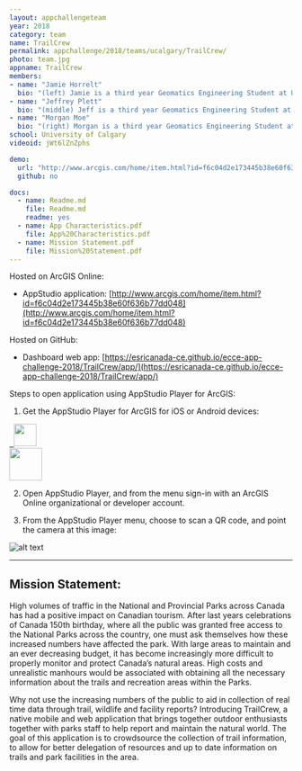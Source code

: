 ```yaml
---
layout: appchallengeteam
year: 2018
category: team
name: TrailCrew
permalink: appchallenge/2018/teams/ucalgary/TrailCrew/
photo: team.jpg
appname: TrailCrew
members:
- name: "Jamie Horrelt"
  bio: "(left) Jamie is a third year Geomatics Engineering Student at University of Calgary. Jamie is from Prince Edward Island and has a previous degree in Business Administration from Bishop’s University. Jamie enjoys hiking, skiing and spending countless hours in the computer lab."
- name: "Jeffrey Plett"
  bio: "(middle) Jeff is a third year Geomatics Engineering Student at University of Calgary. Jeff enjoys hiking, biking and backcountry camping. Jeff works for Parks Canada in the summer at Riding Mountain National Park and he has a passion for using Geomatics technologies to solve Parks related issues."
- name: "Morgan Moe"
  bio: "(right) Morgan is a third year Geomatics Engineering Student at the University of Calgary. Morgan is from Calgary, Alberta, and has a previous degree in Kinesiology from the University of Calgary. Morgan is an ESRI student associate and she enjoys paragliding, hiking and mapping with UAVs."
school: University of Calgary
videoid: jWt6lZnZphs

demo:
  url: "http://www.arcgis.com/home/item.html?id=f6c04d2e173445b38e60f636b77dd048"
  github: no

docs:
  - name: Readme.md
    file: Readme.md
    readme: yes
  - name: App Characteristics.pdf
    file: App%20Characteristics.pdf
  - name: Mission Statement.pdf
    file: Mission%20Statement.pdf
---
```


Hosted on ArcGIS Online:

- AppStudio application: [http://www.arcgis.com/home/item.html?id=f6c04d2e173445b38e60f636b77dd048](http://www.arcgis.com/home/item.html?id=f6c04d2e173445b38e60f636b77dd048)

Hosted on GitHub:

- Dashboard web app: [https://esricanada-ce.github.io/ecce-app-challenge-2018/TrailCrew/app/](https://esricanada-ce.github.io/ecce-app-challenge-2018/TrailCrew/app/)

Steps to open application using AppStudio Player for ArcGIS:

1. Get the AppStudio Player for ArcGIS for iOS or Android devices:

  <a target="_blank" href="https://itunes.apple.com/us/app/appstudio-player-for-arcgis/id1018006050?ls=1&mt=8">&nbsp;&nbsp;<img src="http://doc.arcgis.com/assets/img/badges/app_store.svg" height="40px"></a><br />
  <a target="_blank" href="https://play.google.com/store/apps/details?id=com.esri.appstudio.player"><img src="https://play.google.com/intl/en_us/badges/images/generic/en_badge_web_generic.png" height="58"></a>

2. Open AppStudio Player, and from the menu sign-in with an ArcGIS Online organizational or developer account.

3. From the AppStudio Player menu, choose to scan a QR code, and point the camera at this image:

  ![alt text](https://esricanada-ce.github.io/ecce-app-challenge-2018/TrailCrew/images/appstudio_qrcode.gif "QR Code")

---

## Mission Statement:

High volumes of traffic in the National and Provincial Parks across Canada has had a positive impact on Canadian tourism. After last years celebrations of Canada 150th birthday, where all the public was granted free access to the National Parks across the country, one must ask themselves how these increased numbers have affected the park. With large areas to maintain and an ever decreasing budget, it has become increasingly more difficult to properly monitor and protect Canada’s natural areas. High costs and unrealistic manhours would be associated with obtaining all the necessary information about the trails and recreation areas within the Parks.  

Why not use the increasing numbers of the public to aid in collection of real time data through trail, wildlife and facility reports? Introducing TrailCrew, a native mobile and web application that brings together outdoor enthusiasts together with parks staff to help report and maintain the natural world. The goal of this application is to crowdsource the collection of trail information, to allow for better delegation of resources and up to date information on trails and park facilities in the area.  
